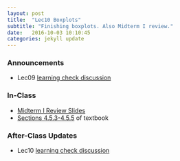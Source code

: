 ```yaml
---
layout: post
title:  "Lec10 Boxplots"
subtitle: "Finishing boxplots. Also Midterm I review."
date:   2016-10-03 10:10:45
categories: jekyll update
---
```




### Announcements

<!--* Today in <a href = "{{ site.baseurl }}/assets/figure/graphic.pdf" target = "_blank">bad graphics</a>-->
* Lec09 <a href = "{{ site.baseurl }}/assets/LC/facets.html" target = "_blank">learning check discussion</a>


### In-Class

* <a href = "{{ site.baseurl }}/assets/Midterms/midterm_I_review.html" target = "_blank">Midterm I Review Slides</a>
* <a href = "https://rudeboybert.github.io/IntroStatDataSciences/4-viz.html#digression-missing-data" target = "_blank">Sections 4.5.3-4.5.5</a> of textbook


### After-Class Updates

* Lec10 <a href = "{{ site.baseurl }}/assets/LC/boxplots.html" target = "_blank">learning check discussion</a>
